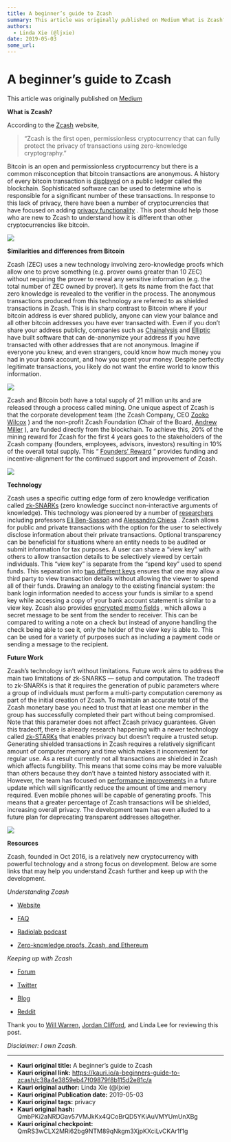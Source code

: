 ```yaml
---
title: A beginner’s guide to Zcash
summary: This article was originally published on Medium What is Zcash? According to the Zcash website, “Zcash is the first open, permissionless cryptocurrency that can fully protect the privacy of transactions using zero-knowledge cryptography.” Bitcoin is an open and permissionless cryptocurrency but there is a common misconception that bitcoin transactions are anonymous. A history of every bitcoin transaction is displayed on a public ledger called the blockchain. Sophisticated software can be used to
authors:
  - Linda Xie (@ljxie)
date: 2019-05-03
some_url: 
---
```


# A beginner’s guide to Zcash


 This article was originally published on [Medium](https://medium.com/@linda.xie/a-beginners-guide-to-zcash-3b37190affc) 

**What is Zcash?**
 
According to the 
[Zcash](https://z.cash/)
 website,
> “Zcash is the first open, permissionless cryptocurrency that can fully protect the privacy of transactions using zero-knowledge cryptography.”

Bitcoin is an open and permissionless cryptocurrency but there is a common misconception that bitcoin transactions are anonymous. A history of every bitcoin transaction is 
[displayed](https://blockchain.info/)
 on a public ledger called the blockchain. Sophisticated software can be used to determine who is responsible for a significant number of these transactions. In response to this lack of privacy, there have been a number of cryptocurrencies that have focused on adding 
[privacy functionality](https://hackernoon.com/privacy-on-the-blockchain-7549b50160ec)
 . This post should help those who are new to Zcash to understand how it is different than other cryptocurrencies like bitcoin.

![](https://ipfs.infura.io/ipfs/QmUdKrD7XcrVWHzsQt6LA7sTQFm2PLfBDWjVGMRCvqjTwn)

 
**Similarities and differences from Bitcoin**
 
Zcash (ZEC) uses a new technology involving zero-knowledge proofs which allow one to prove something (e.g. prover owns greater than 10 ZEC) without requiring the prover to reveal any sensitive information (e.g. the total number of ZEC owned by prover). It gets its name from the fact that zero knowledge is revealed to the verifier in the process. The anonymous transactions produced from this technology are referred to as shielded transactions in Zcash.
This is in sharp contrast to Bitcoin where if your bitcoin address is ever shared publicly, anyone can view your balance and all other bitcoin addresses you have ever transacted with. Even if you don’t share your address publicly, companies such as 
[Chainalysis](https://www.chainalysis.com/)
 and 
[Elliptic](https://www.elliptic.co/)
 have built software that can de-anonymize your address if you have transacted with other addresses that are not anonymous. Imagine if everyone you knew, and even strangers, could know how much money you had in your bank account, and how you spent your money. Despite perfectly legitimate transactions, you likely do not want the entire world to know this information.

![](https://ipfs.infura.io/ipfs/QmSBVKKnFtxcSvmgcoWFJ7KvKboGrFrBbhdTXfyfN7K8ez)

Zcash and Bitcoin both have a total supply of 21 million units and are released through a process called mining. One unique aspect of Zcash is that the corporate development team (the Zcash Company, CEO 
[Zooko Wilcox](https://twitter.com/zooko)
 ) and the non-profit Zcash Foundation (Chair of the Board, 
[Andrew Miller](https://twitter.com/socrates1024)
 ), are funded directly from the blockchain. To achieve this, 20% of the mining reward for Zcash for the first 4 years goes to the stakeholders of the Zcash company (founders, employees, advisors, investors) resulting in 10% of the overall total supply. This “ 
[Founders’ Reward](https://z.cash/blog/funding.html)
 ” provides funding and incentive-alignment for the continued support and improvement of Zcash.

![](https://ipfs.infura.io/ipfs/Qmdr3PKTU9iJSV33bdGLQsSZW8e6oV88kqz8SGEWn8hKzu)

 
**Technology**
 
Zcash uses a specific cutting edge form of zero knowledge verification called 
[zk-SNARKs](https://z.cash/technology/zksnarks.html)
 (zero knowledge succinct non-interactive arguments of knowledge). This technology was pioneered by a number of 
[researchers](https://z.cash/team.html)
 including professors 
[Eli Ben-Sasson](http://eli.net.technion.ac.il/)
 and 
[Alessandro Chiesa](http://people.eecs.berkeley.edu/~alexch/)
 .
Zcash allows for public and private transactions with the option for the user to selectively disclose information about their private transactions. Optional transparency can be beneficial for situations where an entity needs to be audited or submit information for tax purposes.
A user can share a “view key” with others to allow transaction details to be selectively viewed by certain individuals. This “view key” is separate from the “spend key” used to spend funds. This separation into 
[two different keys](https://github.com/zcash/zcash/wiki/Concepts-in-Zcash)
 ensures that one may allow a third party to view transaction details without allowing the viewer to spend all of their funds. Drawing an analogy to the existing financial system: the bank login information needed to access your funds is similar to a spend key while accessing a copy of your bank account statement is similar to a view key.
Zcash also provides 
[encrypted memo fields](https://z.cash/blog/encrypted-memo-field.html)
 , which allows a secret message to be sent from the sender to receiver. This can be compared to writing a note on a check but instead of anyone handling the check being able to see it, only the holder of the view key is able to. This can be used for a variety of purposes such as including a payment code or sending a message to the recipient.
 
**Future Work**
 
Zcash’s technology isn’t without limitations. Future work aims to address the main two limitations of zk-SNARKS — setup and computation.
The tradeoff to zk-SNARKs is that it requires the generation of public parameters where a group of individuals must perform a multi-party computation ceremony as part of the initial creation of Zcash. To maintain an accurate total of the Zcash monetary base you need to trust that at least one member in the group has successfully completed their part without being compromised. Note that this parameter does not affect Zcash privacy guarantees. Given this tradeoff, there is already research happening with a newer technology called 
[zk-STARKs](https://www.youtube.com/watch?v=HJ9K_o-RRSY)
 that enables privacy but doesn’t require a trusted setup.
Generating shielded transactions in Zcash requires a relatively significant amount of computer memory and time which makes it inconvenient for regular use. As a result currently not all transactions are shielded in Zcash which affects fungibility. This means that some coins may be more valuable than others because they don’t have a tainted history associated with it. However, the team has focused on 
[performance improvements](https://z.cash/blog/cultivating-sapling-faster-zksnarks.html)
 in a future update which will significantly reduce the amount of time and memory required. Even mobile phones will be capable of generating proofs. This means that a greater percentage of Zcash transactions will be shielded, increasing overall privacy. The development team has even alluded to a future plan for deprecating transparent addresses altogether.

![](https://ipfs.infura.io/ipfs/QmYtSjKdYPUYWcXd63PRpsvHQ3i8ViqFRT1rgTq7aQiwNu)

 
**Resources**
 
Zcash, founded in Oct 2016, is a relatively new cryptocurrency with powerful technology and a strong focus on development. Below are some links that may help you understand Zcash further and keep up with the development.
 
_Understanding Zcash_
 



 *  [Website](https://z.cash/) 

 *  [FAQ](https://z.cash/support/faq.html) 

 *  [Radiolab podcast](http://www.radiolab.org/story/ceremony/) 

 *  [Zero-knowledge proofs, Zcash, and Ethereum](https://blog.keep.network/zero-knowledge-proofs-zcash-and-ethereum-f6d89fa7cba8) 
 
_Keeping up with Zcash_
 



 *  [Forum](https://forum.z.cash/) 

 *  [Twitter](https://twitter.com/zcashco) 

 *  [Blog](https://z.cash/blog/index.html?page=0) 

 *  [Reddit](https://www.reddit.com/r/zec/) 

Thank you to 
[Will Warren](https://medium.com/@willwarren89), 
[Jordan Clifford](https://medium.com/@jcliff), and Linda Lee for reviewing this post.
 
_Disclaimer: I own Zcash._
 



---

- **Kauri original title:** A beginner’s guide to Zcash
- **Kauri original link:** https://kauri.io/a-beginners-guide-to-zcash/c38a4e3859eb47f09879f8b115d2e81c/a
- **Kauri original author:** Linda Xie (@ljxie)
- **Kauri original Publication date:** 2019-05-03
- **Kauri original tags:** privacy
- **Kauri original hash:** QmbPKi2aNRDGav57VMJkKx4QCoBrQD5YKiAuVMYUmUnXBg
- **Kauri original checkpoint:** QmRS3wCLX2MRi62bg9NTM89qNkgm3XjpKXciLvCKAr1f1g



